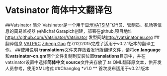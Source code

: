 # Vatsinator 简体中文翻译包
##Vatsinator 简介
Vatsinator是一个用于显示[VATSIM](http://www.vatsim.net)飞行员、管制员、机场等信息的简易监视器
由Michał Garapich创建，部署在github,项目地址<https://github.com/Vatsinator/Vatsinator>
发型网站<http://vatsinator.eu.org>
##翻译信息
[VATPRC](http://www.vatprc.net) [Ziheng Gao](http://www.vatprc.net) 在7/12/2015完成了适用于v0.2.1版本的翻译工作。
##使用说明
**translations**文件夹存放着发行版翻译文件，请将**cn.language**和**vatsinator-cn.qm**两个文件复制到安装位置**translations**目录中，并在vatsinator设置中选择**简体中文**
**source**文件夹存放了.ts QML翻译原文本，供开发人员参考，使用XML格式
##Changlog
*v1.0
** 首次发布适用于v0.2.1版本

